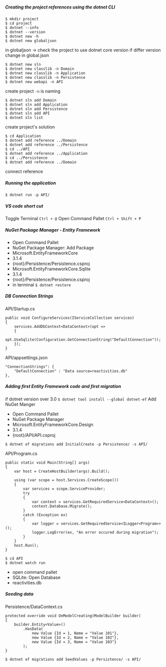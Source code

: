 ##### Creating the project references using the dotnet CLI

```
$ mkdir project
$ cd project
$ dotnet --info
$ dotnet --version
$ dotnet new -h
$ dotnet new globaljson
```
in globaljson -> check the project to use dotnet core version
if differ version
change in global.json

```
$ dotnet new sln
$ dotnet new classlib -n Domain
$ dotnet new classlib -n Application
$ dotnet new classlib -n Persistence
$ dotnet new webapi -n API
```
create project
`-n` is naming

```
$ dotnet sln add Domain
$ dotnet sln add Application
$ dotnet sln add Persistence
$ dotnet sln add API
$ dotnet sln list
```
create project's solution

```
$ cd Application
$ dotnet add reference ../Domain
$ dotnet add reference ../Persistence
$ cd ../API
$ dotnet add reference ../Application
$ cd ../Persistence
$ dotnet add reference ../Domain
```
connect reference

##### Running the application
```
$ dotnet run -p API/
```

##### VS code short cut
Toggle Terminal `Ctrl + @`
Open Command Pallet `Ctrl + Shift + P`

##### NuGet Package Manager - Entity Framework
- Open Command Pallet
- NuGet Package Manager: Add Package
- Microsoft.EntityFrameworkCore
- 3.1.4
- {root}/Persistence/Persistence.csproj
- Microsoft.EntityFrameworkCore.Sqlite
- 3.1.4
- {root}/Persistence/Persistence.csproj
- in terminal `$ dotnet restore`

##### DB Connection Strings
API/Startup.cs
```
public void ConfigureServices(IServiceCollection services)
{
    services.AddDbContext<DataContext>(opt =>
    {
        opt.UseSqlite(Configuration.GetConnectionString("DefaultConnection"));
    });
}
```
API/appsettings.json
```
"ConnectionStrings": {
    "DefaultConnection" : "Data source=reactivities.db"
},
```

##### Adding first Entity Framework code and first migration
if dotnet version over 3.0
`$ dotnet tool install --global dotnet-ef`
Add NuGet Manger
- Open Command Pallet
- NuGet Package Manager
- Microsoft.EntityFrameworkCore.Design
- 3.1.4
- {root}/API/API.csproj

`$ dotnet ef migrations add InitialCreate -p Persistence/ -s API/`

API/Program.cs
```
public static void Main(String[] args)
{
    var host = CreateHostBuilder(args).Build();

    using (var scope = host.Services.CreateScope())
    {
        var services = scope.ServiceProvider;
        try
        {
            var context = services.GetRequiredService<DataContext>();
            context.Database.Migrate();
        }
        catch (Exception ex)
        {
            var logger = services.GetRequiredService<ILogger<Program>>();
            logger.LogError(ex, "An error occured during migration");
        }
    }
    host.Run();
}
```
```
$ cd API
$ dotnet watch run
```
- open command pallet
- SQLite: Open Database
- reactivities.db

##### Seeding data
Persistence/DataContext.cs
```
protected override void OnModelCreating(ModelBuilder builder)
{
    builder.Entity<Value>()
        .HasData(
            new Value {Id = 1, Name = "Value 101"},
            new Value {Id = 2, Name = "Value 102"},
            new Value {Id = 3, Name = "Value 103"}
        );
}
```
`$ dotnet ef migrations add SeedValues -p Persistence/ -s API/`



